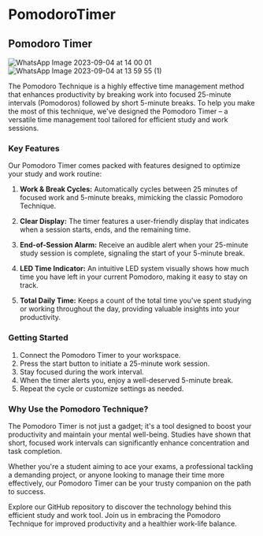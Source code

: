 
# PomodoroTimer
## Pomodoro Timer

![WhatsApp Image 2023-09-04 at 14 00 01](https://github.com/kaveeshwaragayanath/PomodoroTimer/assets/125355380/fd4fa672-c93d-4d5e-8508-339a54919298)
![WhatsApp Image 2023-09-04 at 13 59 55 (1)](https://github.com/kaveeshwaragayanath/PomodoroTimer/assets/125355380/2d13af92-bdec-4adb-9544-062293bb6ac6)

The Pomodoro Technique is a highly effective time management method that enhances productivity by breaking work into focused 25-minute intervals (Pomodoros) followed by short 5-minute breaks. To help you make the most of this technique, we've designed the Pomodoro Timer – a versatile time management tool tailored for efficient study and work sessions.

### Key Features

Our Pomodoro Timer comes packed with features designed to optimize your study and work routine:

1. **Work & Break Cycles:** Automatically cycles between 25 minutes of focused work and 5-minute breaks, mimicking the classic Pomodoro Technique.

2. **Clear Display:** The timer features a user-friendly display that indicates when a session starts, ends, and the remaining time. 

3. **End-of-Session Alarm:** Receive an audible alert when your 25-minute study session is complete, signaling the start of your 5-minute break.

4. **LED Time Indicator:** An intuitive LED system visually shows how much time you have left in your current Pomodoro, making it easy to stay on track.

5. **Total Daily Time:** Keeps a count of the total time you've spent studying or working throughout the day, providing valuable insights into your productivity.

### Getting Started

1. Connect the Pomodoro Timer to your workspace.
2. Press the start button to initiate a 25-minute work session.
3. Stay focused during the work interval.
4. When the timer alerts you, enjoy a well-deserved 5-minute break.
5. Repeat the cycle or customize settings as needed.

### Why Use the Pomodoro Technique?

The Pomodoro Timer is not just a gadget; it's a tool designed to boost your productivity and maintain your mental well-being. Studies have shown that short, focused work intervals can significantly enhance concentration and task completion.

Whether you're a student aiming to ace your exams, a professional tackling a demanding project, or anyone looking to manage their time more effectively, our Pomodoro Timer can be your trusty companion on the path to success.

Explore our GitHub repository to discover the technology behind this efficient study and work tool. Join us in embracing the Pomodoro Technique for improved productivity and a healthier work-life balance.

